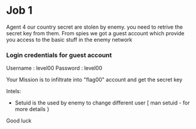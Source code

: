 # Job 1 

Agent 4 our country secret are stolen by enemy. you need to retrive the secret key from them. From spies we got a guest account 
which provide you access to the basic stuff in the enemy network

### Login credentials for guest account

Username : level00
Password : level00

Your Mission is to infiltrate into "flag00" account and get the secret key

Intels:

* Setuid is the used by enemy to change different user [ man setuid - for more details }

Good luck 
